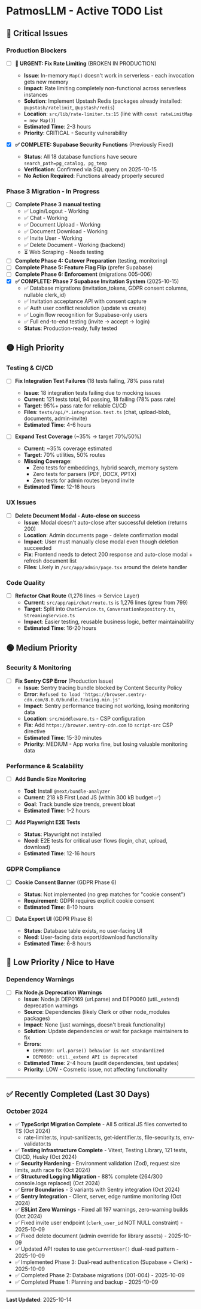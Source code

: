# PatmosLLM - Active TODO List

## 🔴 Critical Issues

### Production Blockers
- [ ] **🚨 URGENT: Fix Rate Limiting** (BROKEN IN PRODUCTION)
  - **Issue**: In-memory `Map()` doesn't work in serverless - each invocation gets new memory
  - **Impact**: Rate limiting completely non-functional across serverless instances
  - **Solution**: Implement Upstash Redis (packages already installed: `@upstash/ratelimit`, `@upstash/redis`)
  - **Location**: `src/lib/rate-limiter.ts:15` (line with `const rateLimitMap = new Map()`)
  - **Estimated Time**: 2-3 hours
  - **Priority**: CRITICAL - Security vulnerability

- [x] **✅ COMPLETE: Supabase Security Functions** (Previously Fixed)
  - **Status**: All 18 database functions have secure `search_path=pg_catalog, pg_temp`
  - **Verification**: Confirmed via SQL query on 2025-10-15
  - **No Action Required**: Functions already properly secured

### Phase 3 Migration - In Progress
- [ ] **Complete Phase 3 manual testing**
  - ✅ Login/Logout - Working
  - ✅ Chat - Working
  - ✅ Document Upload - Working
  - ✅ Document Download - Working
  - ✅ Invite User - Working
  - ✅ Delete Document - Working (backend)
  - ⏳ Web Scraping - Needs testing
- [ ] **Complete Phase 4: Cutover Preparation** (testing, monitoring)
- [ ] **Complete Phase 5: Feature Flag Flip** (prefer Supabase)
- [ ] **Complete Phase 6: Enforcement** (migrations 005-006)
- [x] **✅ COMPLETE: Phase 7 Supabase Invitation System** (2025-10-15)
  - ✅ Database migrations (invitation_tokens, GDPR consent columns, nullable clerk_id)
  - ✅ Invitation acceptance API with consent capture
  - ✅ Auth user conflict resolution (update vs create)
  - ✅ Login flow recognition for Supabase-only users
  - ✅ Full end-to-end testing (invite → accept → login)
  - **Status**: Production-ready, fully tested

## 🟡 High Priority

### Testing & CI/CD
- [ ] **Fix Integration Test Failures** (18 tests failing, 78% pass rate)
  - **Issue**: 18 integration tests failing due to mocking issues
  - **Current**: 121 tests total, 94 passing, 18 failing (78% pass rate)
  - **Target**: 95%+ pass rate for reliable CI/CD
  - **Files**: `tests/api/*.integration.test.ts` (chat, upload-blob, documents, admin-invite)
  - **Estimated Time**: 4-6 hours

- [ ] **Expand Test Coverage** (~35% → target 70%/50%)
  - **Current**: ~35% coverage estimated
  - **Target**: 70% utilities, 50% routes
  - **Missing Coverage**:
    - Zero tests for embeddings, hybrid search, memory system
    - Zero tests for parsers (PDF, DOCX, PPTX)
    - Zero tests for admin routes beyond invite
  - **Estimated Time**: 12-16 hours

### UX Issues
- [ ] **Delete Document Modal - Auto-close on success**
  - **Issue**: Modal doesn't auto-close after successful deletion (returns 200)
  - **Location**: Admin documents page - delete confirmation modal
  - **Impact**: User must manually close modal even though deletion succeeded
  - **Fix**: Frontend needs to detect 200 response and auto-close modal + refresh document list
  - **Files**: Likely in `/src/app/admin/page.tsx` around the delete handler

### Code Quality
- [ ] **Refactor Chat Route** (1,276 lines → Service Layer)
  - **Current**: `src/app/api/chat/route.ts` is 1,276 lines (grew from 799)
  - **Target**: Split into `ChatService.ts`, `ConversationRepository.ts`, `StreamingService.ts`
  - **Impact**: Easier testing, reusable business logic, better maintainability
  - **Estimated Time**: 16-20 hours

## 🟢 Medium Priority

### Security & Monitoring
- [ ] **Fix Sentry CSP Error** (Production Issue)
  - **Issue**: Sentry tracing bundle blocked by Content Security Policy
  - **Error**: `Refused to load 'https://browser.sentry-cdn.com/8.0.0/bundle.tracing.min.js'`
  - **Impact**: Sentry performance tracing not working, losing monitoring data
  - **Location**: `src/middleware.ts` - CSP configuration
  - **Fix**: Add `https://browser.sentry-cdn.com` to `script-src` CSP directive
  - **Estimated Time**: 15-30 minutes
  - **Priority**: MEDIUM - App works fine, but losing valuable monitoring data

### Performance & Scalability
- [ ] **Add Bundle Size Monitoring**
  - **Tool**: Install `@next/bundle-analyzer`
  - **Current**: 218 kB First Load JS (within 300 kB budget ✅)
  - **Goal**: Track bundle size trends, prevent bloat
  - **Estimated Time**: 1-2 hours

- [ ] **Add Playwright E2E Tests**
  - **Status**: Playwright not installed
  - **Need**: E2E tests for critical user flows (login, chat, upload, download)
  - **Estimated Time**: 12-16 hours

### GDPR Compliance
- [ ] **Cookie Consent Banner** (GDPR Phase 6)
  - **Status**: Not implemented (no grep matches for "cookie consent")
  - **Requirement**: GDPR requires explicit cookie consent
  - **Estimated Time**: 8-10 hours

- [ ] **Data Export UI** (GDPR Phase 8)
  - **Status**: Database table exists, no user-facing UI
  - **Need**: User-facing data export/download functionality
  - **Estimated Time**: 6-8 hours

## 🔵 Low Priority / Nice to Have

### Dependency Warnings
- [ ] **Fix Node.js Deprecation Warnings**
  - **Issue**: Node.js DEP0169 (url.parse) and DEP0060 (util._extend) deprecation warnings
  - **Source**: Dependencies (likely Clerk or other node_modules packages)
  - **Impact**: None (just warnings, doesn't break functionality)
  - **Solution**: Update dependencies or wait for package maintainers to fix
  - **Errors**:
    - `DEP0169: url.parse() behavior is not standardized`
    - `DEP0060: util._extend API is deprecated`
  - **Estimated Time**: 2-4 hours (audit dependencies, test updates)
  - **Priority**: LOW - Cosmetic issue, not affecting functionality

---

## ✅ Recently Completed (Last 30 Days)

### October 2024
- ✅ **TypeScript Migration Complete** - All 5 critical JS files converted to TS (Oct 2024)
  - rate-limiter.ts, input-sanitizer.ts, get-identifier.ts, file-security.ts, env-validator.ts
- ✅ **Testing Infrastructure Complete** - Vitest, Testing Library, 121 tests, CI/CD, Husky (Oct 2024)
- ✅ **Security Hardening** - Environment validation (Zod), request size limits, auth race fix (Oct 2024)
- ✅ **Structured Logging Migration** - 88% complete (264/300 console.logs replaced) (Oct 2024)
- ✅ **Error Boundaries** - 3 variants with Sentry integration (Oct 2024)
- ✅ **Sentry Integration** - Client, server, edge runtime monitoring (Oct 2024)
- ✅ **ESLint Zero Warnings** - Fixed all 197 warnings, zero-warning builds (Oct 2024)
- ✅ Fixed invite user endpoint (`clerk_user_id` NOT NULL constraint) - 2025-10-09
- ✅ Fixed delete document (admin override for library assets) - 2025-10-09
- ✅ Updated API routes to use `getCurrentUser()` dual-read pattern - 2025-10-09
- ✅ Implemented Phase 3: Dual-read authentication (Supabase + Clerk) - 2025-10-09
- ✅ Completed Phase 2: Database migrations (001-004) - 2025-10-09
- ✅ Completed Phase 1: Planning and backup - 2025-10-09

---

**Last Updated**: 2025-10-14
